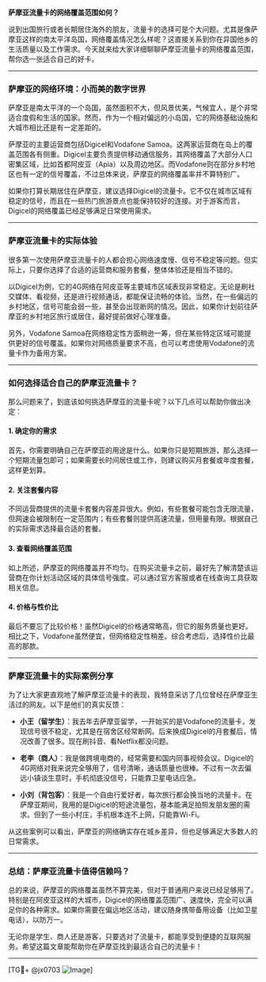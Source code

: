 **萨摩亚流量卡的网络覆盖范围如何？**

说到出国旅行或者长期居住海外的朋友，流量卡的选择可是个大问题。尤其是像萨摩亚这样的南太平洋岛国，网络覆盖情况怎么样呢？这直接关系到你在异国他乡的生活质量以及工作需求。今天就来给大家详细聊聊萨摩亚流量卡的网络覆盖范围，帮你选一张适合自己的好卡。

---

### **萨摩亚的网络环境：小而美的数字世界**

萨摩亚是南太平洋的一个岛国，虽然面积不大，但风景优美，气候宜人，是个非常适合度假和生活的国家。然而，作为一个相对偏远的小岛国，它的网络基础设施和大城市相比还是有一定差距的。

萨摩亚的主要运营商包括Digicel和Vodafone Samoa。这两家运营商在岛上的覆盖范围各有侧重。Digicel主要负责提供移动通信服务，其网络覆盖了大部分人口密集区域，比如首都阿皮亚（Apia）以及周边地区。而Vodafone则在部分乡村地区也有一定的信号覆盖，不过总体来说，萨摩亚的网络覆盖率并不算特别广。

如果你打算长期居住在萨摩亚，建议选择Digicel的流量卡。它不仅在城市区域有稳定的信号，而且在一些热门旅游景点也能保持较好的连接。对于游客而言，Digicel的网络覆盖已经足够满足日常使用需求。

---

### **萨摩亚流量卡的实际体验**

很多第一次使用萨摩亚流量卡的人都会担心网络速度慢、信号不稳定等问题。但实际上，只要你选择了合适的运营商和服务套餐，整体体验还是相当不错的。

以Digicel为例，它的4G网络在阿皮亚等主要城市区域表现非常稳定。无论是刷社交媒体、看视频，还是进行视频通话，都能保证流畅的体验。当然，在一些偏远的乡村地区，信号可能会弱一些，甚至会出现断网的情况。因此，如果你计划前往萨摩亚的乡村地区旅行或居住，最好提前做好心理准备。

另外，Vodafone Samoa在网络稳定性方面稍逊一筹，但在某些特定区域可能提供更好的信号覆盖。如果你对网络质量要求不高，也可以考虑使用Vodafone的流量卡作为备用方案。

---

### **如何选择适合自己的萨摩亚流量卡？**

那么问题来了，到底该如何挑选萨摩亚的流量卡呢？以下几点可以帮助你做出决定：

#### 1. **确定你的需求**
首先，你需要明确自己在萨摩亚的用途是什么。如果你只是短期旅游，那么选择一个短期流量包即可；如果需要长时间居住或工作，则建议购买月套餐或年度套餐，这样更划算。

#### 2. **关注套餐内容**
不同运营商提供的流量卡套餐内容差异很大。例如，有些套餐可能包含无限流量，但网速会被限制在一定范围内；有些套餐则提供高速流量，但用量有限。根据自己的实际需求选择最合适的套餐。

#### 3. **查看网络覆盖范围**
如上所述，萨摩亚的网络覆盖并不均匀。在购买流量卡之前，最好先了解清楚该运营商在你计划活动区域的具体信号强度。可以通过官方客服或者在线查询工具获取相关信息。

#### 4. **价格与性价比**
最后不要忘了比较价格！虽然Digicel的价格通常略高，但它的服务质量也更好。相比之下，Vodafone虽然便宜，但网络稳定性稍差。综合考虑后，选择性价比最高的那款。

---

### **萨摩亚流量卡的实际案例分享**

为了让大家更直观地了解萨摩亚流量卡的表现，我特意采访了几位曾经在萨摩亚生活过的网友。以下是他们的真实反馈：

- **小王（留学生）**：我去年去萨摩亚留学，一开始买的是Vodafone的流量卡，发现信号很不稳定，尤其是在宿舍区经常断网。后来换成Digicel的月套餐后，情况改善了很多。现在刷抖音、看Netflix都没问题。
  
- **老李（商人）**：我是做跨境电商的，经常需要和国内同事视频会议。Digicel的4G网络对我来说完全够用了，信号清晰，通话质量也很棒。不过有一次去偏远小镇谈生意时，手机彻底没信号，只能靠卫星电话应急。

- **小刘（背包客）**：我是一个自由行爱好者，每次旅行都会换当地的流量卡。在萨摩亚期间，我用的是Digicel的短途流量包，基本能满足拍照发朋友圈的需求。但到了一些小村庄，手机根本连不上网，只能靠Wi-Fi。

从这些案例可以看出，萨摩亚的网络确实存在城乡差异，但也足够满足大多数人的日常需求。

---

### **总结：萨摩亚流量卡值得信赖吗？**

总的来说，萨摩亚的网络覆盖虽然不算完美，但对于普通用户来说已经足够用了。特别是在阿皮亚这样的大城市，Digicel的网络覆盖范围广、速度快，完全可以满足你的各种需求。如果你需要在偏远地区活动，建议随身携带备用设备（比如卫星电话），以防万一。

无论你是学生、商人还是游客，只要选对了流量卡，都能享受到便捷的互联网服务。希望这篇文章能帮助你在萨摩亚找到最适合自己的流量卡！

---

[TG💪+ @jx0703 ![Image](https://github.com/user-attachments/assets/dbca1d08-cadb-493c-b0ec-ad6f7a83f270)]